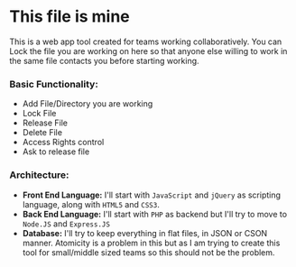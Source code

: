 # This file is mine
This is a web app tool created for teams working collaboratively. You can Lock the file you are working on here so that anyone else willing to work in the same file contacts you before starting working.

### Basic Functionality:
* Add File/Directory you are working
* Lock File
* Release File
* Delete File
* Access Rights control
* Ask to release file

### Architecture:
* **Front End Language:** I'll start with `JavaScript` and `jQuery` as scripting language, along with `HTML5` and `CSS3`.
* **Back End Language:** I'll start with `PHP` as backend but I'll try to move to `Node.JS` and `Express.JS`
* **Database:** I'll try to keep everything in flat files, in JSON or CSON manner. Atomicity is a problem in this but as I am trying to create this tool for small/middle sized teams so this should not be the problem.
